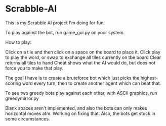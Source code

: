 # Scrabble-AI

This is my Scrabble AI project I'm doing for fun. 

To play against the bot, run game_gui.py on your system.

How to play:

Click on a tile and then click on a space on the board to place it. 
Click play to play the word, or swap to exchange all tiles currently on tbe board
Clear returns all tiles to hand
Cheat shows what the AI would do, but does not force you to make that play. 

The goal I have is to create a bruteforce bot which just picks the highest-scoring word every turn, then to create another agent which can beat that.

To see two greedy bots play against each other, with ASCII graphics, run greedymirror.py

Blank spaces aren't implemented, and also the bots can only makes horizontal moves atm. Working on fixing that. Also, the bots get stuck in some circumstances.
